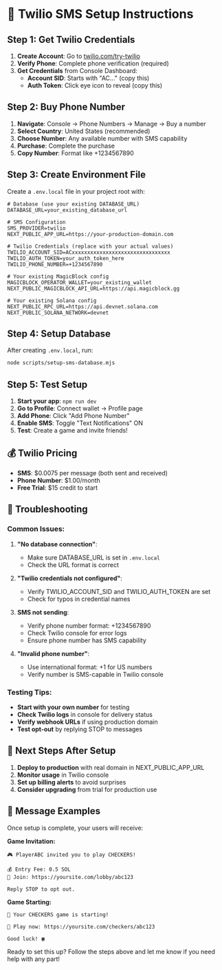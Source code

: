 # 🚀 Twilio SMS Setup Instructions

## Step 1: Get Twilio Credentials

1. **Create Account**: Go to [twilio.com/try-twilio](https://www.twilio.com/try-twilio)
2. **Verify Phone**: Complete phone verification (required)
3. **Get Credentials** from Console Dashboard:
   - **Account SID**: Starts with "AC..." (copy this)
   - **Auth Token**: Click eye icon to reveal (copy this)

## Step 2: Buy Phone Number

1. **Navigate**: Console → Phone Numbers → Manage → Buy a number
2. **Select Country**: United States (recommended)
3. **Choose Number**: Any available number with SMS capability
4. **Purchase**: Complete the purchase
5. **Copy Number**: Format like +1234567890

## Step 3: Create Environment File

Create a `.env.local` file in your project root with:

```env
# Database (use your existing DATABASE_URL)
DATABASE_URL=your_existing_database_url

# SMS Configuration
SMS_PROVIDER=twilio
NEXT_PUBLIC_APP_URL=https://your-production-domain.com

# Twilio Credentials (replace with your actual values)
TWILIO_ACCOUNT_SID=ACxxxxxxxxxxxxxxxxxxxxxxxxxxxxxxxx
TWILIO_AUTH_TOKEN=your_auth_token_here
TWILIO_PHONE_NUMBER=+1234567890

# Your existing MagicBlock config
MAGICBLOCK_OPERATOR_WALLET=your_existing_wallet
NEXT_PUBLIC_MAGICBLOCK_API_URL=https://api.magicblock.gg

# Your existing Solana config
NEXT_PUBLIC_RPC_URL=https://api.devnet.solana.com
NEXT_PUBLIC_SOLANA_NETWORK=devnet
```

## Step 4: Setup Database

After creating `.env.local`, run:

```bash
node scripts/setup-sms-database.mjs
```

## Step 5: Test Setup

1. **Start your app**: `npm run dev`
2. **Go to Profile**: Connect wallet → Profile page
3. **Add Phone**: Click "Add Phone Number" 
4. **Enable SMS**: Toggle "Text Notifications" ON
5. **Test**: Create a game and invite friends!

## 💰 Twilio Pricing

- **SMS**: $0.0075 per message (both sent and received)
- **Phone Number**: $1.00/month
- **Free Trial**: $15 credit to start

## 🔧 Troubleshooting

### Common Issues:

1. **"No database connection"**:
   - Make sure DATABASE_URL is set in `.env.local`
   - Check the URL format is correct

2. **"Twilio credentials not configured"**:
   - Verify TWILIO_ACCOUNT_SID and TWILIO_AUTH_TOKEN are set
   - Check for typos in credential names

3. **SMS not sending**:
   - Verify phone number format: +1234567890
   - Check Twilio console for error logs
   - Ensure phone number has SMS capability

4. **"Invalid phone number"**:
   - Use international format: +1 for US numbers
   - Verify number is SMS-capable in Twilio console

### Testing Tips:

- **Start with your own number** for testing
- **Check Twilio logs** in console for delivery status
- **Verify webhook URLs** if using production domain
- **Test opt-out** by replying STOP to messages

## 🎯 Next Steps After Setup

1. **Deploy to production** with real domain in NEXT_PUBLIC_APP_URL
2. **Monitor usage** in Twilio console
3. **Set up billing alerts** to avoid surprises
4. **Consider upgrading** from trial for production use

## 📱 Message Examples

Once setup is complete, your users will receive:

**Game Invitation:**
```
🎮 PlayerABC invited you to play CHECKERS!

💰 Entry Fee: 0.5 SOL
🔗 Join: https://yoursite.com/lobby/abc123

Reply STOP to opt out.
```

**Game Starting:**
```
🚀 Your CHECKERS game is starting!

🎯 Play now: https://yoursite.com/checkers/abc123

Good luck! 🍀
```

Ready to set this up? Follow the steps above and let me know if you need help with any part! 